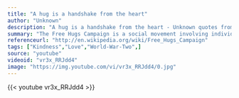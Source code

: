```yaml
---
title: "A hug is a handshake from the heart"
author: "Unknown"
description: "A hug is a handshake from the heart - Unknown quotes from GetInspired365.com"
summary: "The Free Hugs Campaign is a social movement involving individuals who offer hugs to strangers in public places. The hugs are meant to be random acts of kindness - selfless acts performed just to make others feel better. International Free Hugs Month is celebrated on the first Saturday of July and continues until August 1st. The campaign in its present form was started in 2004 by an Australian man known only by the pseudonym 'Juan Mann'. "
referenceurl: "http://en.wikipedia.org/wiki/Free_Hugs_Campaign"
tags: ["Kindness","Love","World-War-Two",]
source: "youtube"
videoid: "vr3x_RRJdd4"
image: "https://img.youtube.com/vi/vr3x_RRJdd4/0.jpg"
---
```


{{< youtube vr3x_RRJdd4 >}}
